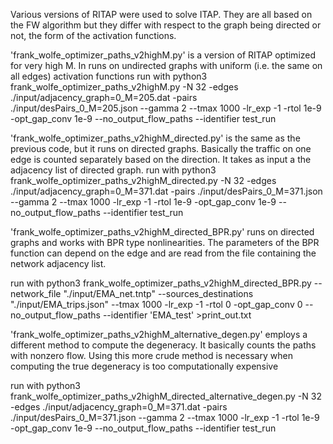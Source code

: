 Various versions of RITAP were used to solve ITAP. They are all based on the FW algorithm but they differ with respect to the graph being directed or not, the form of the activation functions.

'frank_wolfe_optimizer_paths_v2highM.py' is a version of RITAP optimized for very high M. In runs on undirected graphs with uniform (i.e. the same on all edges) activation functions
run with 
python3  frank_wolfe_optimizer_paths_v2highM.py -N 32 -edges ./input/adjacency_graph=0_M=205.dat -pairs ./input/desPairs_0_M=205.json --gamma 2 --tmax 1000 -lr_exp -1  -rtol 1e-9 -opt_gap_conv 1e-9 --no_output_flow_paths --identifier test_run


'frank_wolfe_optimizer_paths_v2highM_directed.py' is the same as the previous code, but it runs on directed graphs. Basically the traffic on one edge is counted separately based on the direction. It takes as input a the adjacency list of directed graph.
run with
python3  frank_wolfe_optimizer_paths_v2highM_directed.py -N 32 -edges ./input/adjacency_graph=0_M=371.dat -pairs ./input/desPairs_0_M=371.json --gamma 2 --tmax 1000 -lr_exp -1  -rtol 1e-9 -opt_gap_conv 1e-9 --no_output_flow_paths --identifier test_run


'frank_wolfe_optimizer_paths_v2highM_directed_BPR.py' runs on directed graphs and works with BPR type nonlinearities. The parameters of the BPR function can depend on the edge and are read from the file containing the network adjacency list.

run with 
python3 frank_wolfe_optimizer_paths_v2highM_directed_BPR.py --network_file "./input/EMA_net.tntp" --sources_destinations "./input/EMA_trips.json"  --tmax 1000 -lr_exp -1  -rtol 0 -opt_gap_conv 0 --no_output_flow_paths --identifier 'EMA_test' >print_out.txt


'frank_wolfe_optimizer_paths_v2highM_alternative_degen.py' employs a different method to compute the degeneracy. It basically counts the paths with nonzero flow. Using this more crude method is necessary when computing the true degeneracy is too computationally expensive  

run with 
python3  frank_wolfe_optimizer_paths_v2highM_directed_alternative_degen.py -N 32 -edges ./input/adjacency_graph=0_M=371.dat -pairs ./input/desPairs_0_M=371.json --gamma 2 --tmax 1000 -lr_exp -1  -rtol 1e-9 -opt_gap_conv 1e-9 --no_output_flow_paths --identifier test_run
